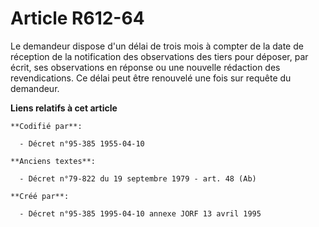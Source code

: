 # Article R612-64

Le demandeur dispose d'un délai de trois mois à compter de la date de réception de la notification des observations des tiers
pour déposer, par écrit, ses observations en réponse ou une nouvelle rédaction des revendications. Ce délai peut être
renouvelé une fois sur requête du demandeur.

**Liens relatifs à cet article**

	**Codifié par**:

	  - Décret n°95-385 1955-04-10

	**Anciens textes**:

	  - Décret n°79-822 du 19 septembre 1979 - art. 48 (Ab)

	**Créé par**:

	  - Décret n°95-385 1995-04-10 annexe JORF 13 avril 1995
